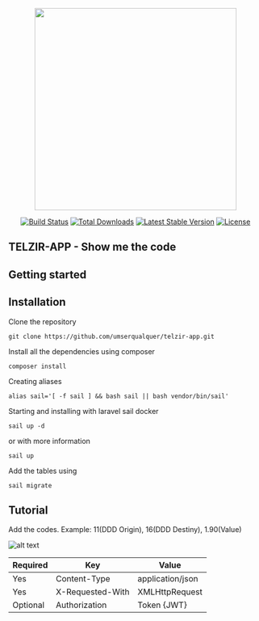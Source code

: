 <p align="center"><a href="https://laravel.com" target="_blank"><img src="https://raw.githubusercontent.com/laravel/art/master/logo-lockup/5%20SVG/2%20CMYK/1%20Full%20Color/laravel-logolockup-cmyk-red.svg" width="400"></a></p>

<p align="center">
<a href="https://travis-ci.org/laravel/framework"><img src="https://travis-ci.org/laravel/framework.svg" alt="Build Status"></a>
<a href="https://packagist.org/packages/laravel/framework"><img src="https://img.shields.io/packagist/dt/laravel/framework" alt="Total Downloads"></a>
<a href="https://packagist.org/packages/laravel/framework"><img src="https://img.shields.io/packagist/v/laravel/framework" alt="Latest Stable Version"></a>
<a href="https://packagist.org/packages/laravel/framework"><img src="https://img.shields.io/packagist/l/laravel/framework" alt="License"></a>
</p>

## TELZIR-APP - Show me the code

## Getting started

## Installation

Clone the repository

    git clone https://github.com/umserqualquer/telzir-app.git

Install all the dependencies using composer

    composer install

Creating aliases

    alias sail='[ -f sail ] && bash sail || bash vendor/bin/sail'

Starting and installing with laravel sail docker

    sail up -d

or with more information

    sail up

Add the tables using

    sail migrate

## Tutorial

Add the codes. Example: 11(DDD Origin), 16(DDD Destiny), 1.90(Value)

![alt text](https://github.com/umserqualquer/telzir-app/blob/main/test.png)

| **Required** 	| **Key**           | **Value**         |
|---------------|-------------------|-------------------|
| Yes      	    | Content-Type     	| application/json 	|
| Yes      	    | X-Requested-With 	| XMLHttpRequest   	|
| Optional 	    | Authorization    	| Token {JWT}      	|









